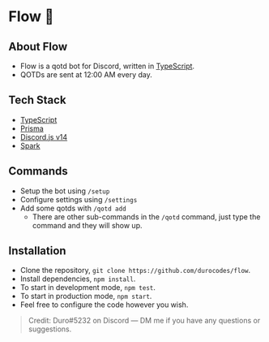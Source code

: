# Flow 🌊

## About Flow

- Flow is a qotd bot for Discord, written in [TypeScript](https://www.typescriptlang.org/).
- QOTDs are sent at 12:00 AM every day.

## Tech Stack

- [TypeScript](https://www.typescriptlang.org/)
- [Prisma](https://www.prisma.io/)
- [Discord.js v14](https://discord.js.org/)
- [Spark](https://github.com/durocodes/spark)

## Commands

- Setup the bot using `/setup`
- Configure settings using `/settings`
- Add some qotds with `/qotd add`
  - There are other sub-commands in the `/qotd` command, just type the command and they will show up.

## Installation

- Clone the repository, `git clone https://github.com/durocodes/flow`.
- Install dependencies, `npm install`.
- To start in development mode, `npm test`.
- To start in production mode, `npm start`.
- Feel free to configure the code however you wish.

> Credit: Duro#5232 on Discord — DM me if you have any questions or suggestions.